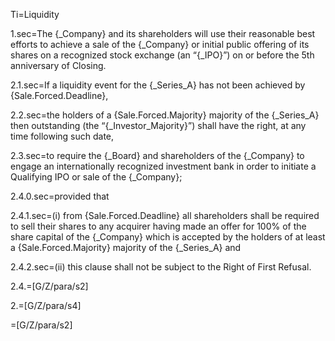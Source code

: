 Ti=Liquidity

1.sec=The {_Company} and its shareholders will use their reasonable best efforts to achieve a sale of the {_Company} or initial public offering of its shares on a recognized stock exchange (an “{_IPO}”) on or before the 5th anniversary of Closing.

2.1.sec=If a liquidity event for the {_Series_A} has not been achieved by {Sale.Forced.Deadline},

2.2.sec=the holders of a {Sale.Forced.Majority} majority of the {_Series_A} then outstanding (the “{_Investor_Majority}”) shall have the right, at any time following such date,

2.3.sec=to require the {_Board} and shareholders of the {_Company} to engage an internationally recognized investment bank in order to initiate a Qualifying IPO or sale of the {_Company};

2.4.0.sec=provided  that

2.4.1.sec=(i) from {Sale.Forced.Deadline} all shareholders shall be required to sell their shares to any acquirer having made an offer for 100% of the share capital of the {_Company} which is accepted by the holders of at least a {Sale.Forced.Majority} majority of the {_Series_A} and

2.4.2.sec=(ii) this clause shall not be subject to the Right of First Refusal. 

2.4.=[G/Z/para/s2]

2.=[G/Z/para/s4]

=[G/Z/para/s2]